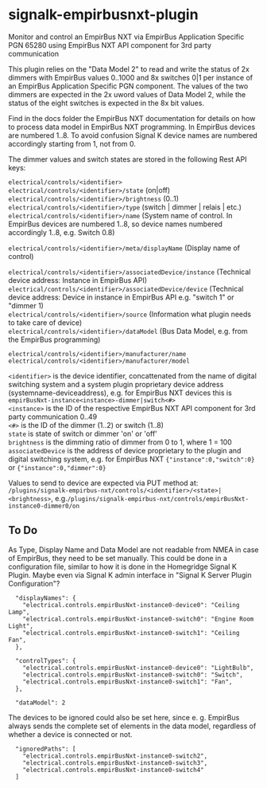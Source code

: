 # signalk-empirbusnxt-plugin
Monitor and control an EmpirBus NXT via EmpirBus Application Specific PGN 65280 using EmpirBus NXT API component for 3rd party communication

This plugin relies on the "Data Model 2" to read and write the status of 2x dimmers with EmpirBus values 0..1000 and 8x switches 0|1 per instance of an EmpirBus Application Specific PGN component. The values of the two dimmers are expected in the 2x uword values of Data Model 2, while the status of the eight switches is expected in the 8x bit values.

Find in the docs folder the EmpirBus NXT documentation for details on how to process data model in EmpirBus NXT programming. In EmpirBus devices are numbered 1..8. To avoid confusion Signal K device names are numbered accordingly starting from 1, not from 0.

The dimmer values and switch states are stored in the following Rest API keys:

`electrical/controls/<identifier>`  
`electrical/controls/<identifier>/state`  (on|off)  
`electrical/controls/<identifier>/brightness`  (0..1)  
`electrical/controls/<identifier>/type`   (switch | dimmer | relais | etc.)
`electrical/controls/<identifier>/name`   (System name of control. In EmpirBus devices are numbered 1..8, so device names numbered accordingly 1..8, e.g. Switch 0.8)  

`electrical/controls/<identifier>/meta/displayName`   (Display name of control)  

`electrical/controls/<identifier>/associatedDevice/instance` (Technical device address: Instance in EmpirBus API)    
`electrical/controls/<identifier>/associatedDevice/device` (Technical device address: Device in instance in EmpirBus API e.g. "switch 1" or "dimmer 1)  
`electrical/controls/<identifier>/source` (Information what plugin needs to take care of device)  
`electrical/controls/<identifier>/dataModel` (Bus Data Model, e.g. from the EmpirBus programming)  

`electrical/controls/<identifier>/manufacturer/name`  
`electrical/controls/<identifier>/manufacturer/model`  

`<identifier>` is the device identifier, concattenated from the name of digital switching system and a system plugin proprietary device address (systemname-deviceaddress), e.g. for EmpirBus NXT devices this is `empirBusNxt-instance<instance>-dimmer|switch<#>`  
`<instance>` is the ID of the respective EmpirBus NXT API component for 3rd party communication 0..49  
`<#>` is the ID of the dimmer (1..2) or switch (1..8)  
`state` is state of switch or dimmer 'on' or 'off'  
`brightness` is the dimming ratio of dimmer from 0 to 1, where 1 = 100  
`associatedDevice` is the address of device proprietary to the plugin and digital switching system, e.g. for EmpirBus NXT   `{"instance":0,"switch":0}` or `{"instance":0,"dimmer":0}`


Values to send to device are expected via PUT method at:
`/plugins/signalk-empirbus-nxt/controls/<identifier>/<state>|<brightness>`, e.g.`/plugins/signalk-empirbus-nxt/controls/empirBusNxt-instance0-dimmer0/on`


## To Do
As Type, Display Name and Data Model are not readable from NMEA in case of EmpirBus, they need to be set manually. This could be done in a configuration file, similar to how it is done in the Homegridge Signal K Plugin. Maybe even via Signal K admin interface in "Signal K Server Plugin Configuration"?

      "displayNames": {  
        "electrical.controls.empirBusNxt-instance0-device0": "Ceiling Lamp",  
        "electrical.controls.empirBusNxt-instance0-switch0": "Engine Room Light",  
        "electrical.controls.empirBusNxt-instance0-switch1": "Ceiling Fan",  
      },  

      "controlTypes": {  
        "electrical.controls.empirBusNxt-instance0-device0": "LightBulb",  
        "electrical.controls.empirBusNxt-instance0-switch0": "Switch",  
        "electrical.controls.empirBusNxt-instance0-switch1": "Fan",  
      },  

      "dataModel": 2


The devices to be ignored could also be set here, since e. g. EmpirBus always sends the complete set of elements in the data model, regardless of whether a device is connected or not.

      "ignoredPaths": [  
        "electrical.controls.empirBusNxt-instance0-switch2",  
        "electrical.controls.empirBusNxt-instance0-switch3",  
        "electrical.controls.empirBusNxt-instance0-switch4"  
      ]  
